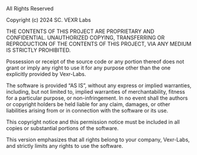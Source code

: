All Rights Reserved

Copyright (c) 2024 SC. VEXR Labs

THE CONTENTS OF THIS PROJECT ARE PROPRIETARY AND CONFIDENTIAL.
UNAUTHORIZED COPYING, TRANSFERRING OR REPRODUCTION OF THE CONTENTS OF THIS PROJECT, VIA ANY MEDIUM IS STRICTLY PROHIBITED.

Possession or receipt of the source code or any portion thereof does not grant or imply any right to use it for any purpose other than the one explicitly provided by Vexr-Labs.

The software is provided “AS IS”, without any express or implied warranties, including, but not limited to, implied warranties of merchantability, fitness for a particular purpose, or non-infringement. In no event shall the authors or copyright holders be held liable for any claim, damages, or other liabilities arising from or in connection with the software or its use.

This copyright notice and this permission notice must be included in all copies or substantial portions of the software.

This version emphasizes that all rights belong to your company, Vexr-Labs, and strictly limits any rights to use the software.
